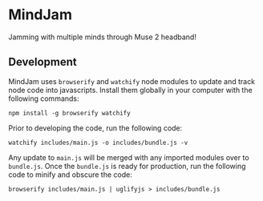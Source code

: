 # MindJam

Jamming with multiple minds through Muse 2 headband!

## Development

MindJam uses `browserify` and `watchify` node modules to update and track node code into javascripts. Install them globally in your computer with the following commands:

```
npm install -g browserify watchify
```

Prior to developing the code, run the following code:

```
watchify includes/main.js -o includes/bundle.js -v
```

Any update to `main.js` will be merged with any imported modules over to `bundle.js`. Once the `bundle.js` is ready for production, run the following code to minify and obscure the code:

```
browserify includes/main.js | uglifyjs > includes/bundle.js
```

